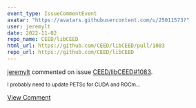 ```yaml
---
event_type: IssueCommentEvent
avatar: "https://avatars.githubusercontent.com/u/25011573?"
user: jeremylt
date: 2022-11-02
repo_name: CEED/libCEED
html_url: https://github.com/CEED/libCEED/pull/1083
repo_url: https://github.com/CEED/libCEED
---
```


<a href='https://github.com/jeremylt' target='_blank'>jeremylt</a> commented on issue <a href='https://github.com/CEED/libCEED/pull/1083' target='_blank'>CEED/libCEED#1083</a>.

<small>I probably need to update PETSc for CUDA and ROCm...</small>

<a href='https://github.com/CEED/libCEED/pull/1083' target='_blank'>View Comment</a>